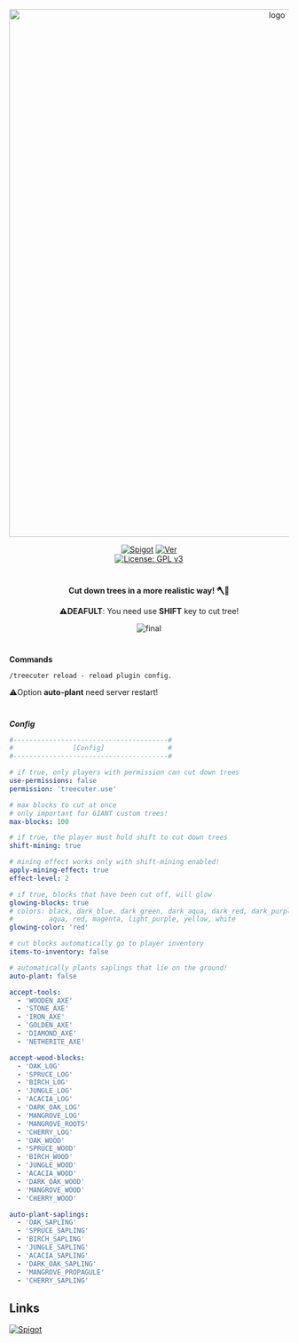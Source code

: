 <div align="center">
  
  <a href="https://github.com/Norbit4/TreeCuter/" target="_blank" rel="noreferrer"> 
  <img src="https://github.com/Norbit4/TreeCuter/assets/46154743/0b99feef-655d-4901-a64f-b71fe3878b9d" width=950" alt="logo"/></a>
                                                                                                                            
  [![Spigot](https://img.shields.io/badge/Download-Spigot-gold.svg)](https://www.spigotmc.org/resources/treecuter.110213/) 
  [![Ver](https://img.shields.io/badge/ver-1.19+-blue.svg)](https://github.com/Norbit4/TreeCuter)                                                                                                                   
  [![License: GPL v3](https://img.shields.io/badge/license-GPLv3-orange.svg)](https://github.com/Norbit4/TreeCuter/blob/master/LICENSE)                                                                                                                          
                                                                         
</div> 

#
                                                                                                                                                                                                                                       

<div align="center">    
                   
  **Cut down trees in a more realistic way! 🪓🌳**    
                   
  ⚠️**DEAFULT**: You need use **SHIFT** key to cut tree!
  
  
  ![final](https://github.com/Norbit4/TreeCuter/assets/46154743/8f97482e-d239-427c-8398-c61ba2c815ed)
                                                                                                                
 
</div> 

#  
**Commands**

    /treecuter reload - reload plugin config.

  ⚠️Option **auto-plant** need server restart!     
  
#                                                                                                                          
                                                                                                                            
***Config***
```yml
#---------------------------------------#
#               [Config]                #
#---------------------------------------#

# if true, only players with permission can cut down trees
use-permissions: false
permission: 'treecuter.use'

# max blocks to cut at once
# only important for GIANT custom trees!
max-blocks: 100

# if true, the player must hold shift to cut down trees
shift-mining: true

# mining effect works only with shift-mining enabled!
apply-mining-effect: true
effect-level: 2

# if true, blocks that have been cut off, will glow
glowing-blocks: true
# colors: black, dark_blue, dark_green, dark_aqua, dark_red, dark_purple, gold, gray, dark_gray, blue, green
#         aqua, red, magenta, light_purple, yellow, white
glowing-color: 'red'

# cut blocks automatically go to player inventory
items-to-inventory: false

# automatically plants saplings that lie on the ground!
auto-plant: false

accept-tools:
  - 'WOODEN_AXE'
  - 'STONE_AXE'
  - 'IRON_AXE'
  - 'GOLDEN_AXE'
  - 'DIAMOND_AXE'
  - 'NETHERITE_AXE'

accept-wood-blocks:
  - 'OAK_LOG'
  - 'SPRUCE_LOG'
  - 'BIRCH_LOG'
  - 'JUNGLE_LOG'
  - 'ACACIA_LOG'
  - 'DARK_OAK_LOG'
  - 'MANGROVE_LOG'
  - 'MANGROVE_ROOTS'
  - 'CHERRY_LOG'
  - 'OAK_WOOD'
  - 'SPRUCE_WOOD'
  - 'BIRCH_WOOD'
  - 'JUNGLE_WOOD'
  - 'ACACIA_WOOD'
  - 'DARK_OAK_WOOD'
  - 'MANGROVE_WOOD'
  - 'CHERRY_WOOD'

auto-plant-saplings:
  - 'OAK_SAPLING'
  - 'SPRUCE_SAPLING'
  - 'BIRCH_SAPLING'
  - 'JUNGLE_SAPLING'
  - 'ACACIA_SAPLING'
  - 'DARK_OAK_SAPLING'
  - 'MANGROVE_PROPAGULE'
  - 'CHERRY_SAPLING'                     
```                                                                                                                    
## Links

 [![Spigot](https://img.shields.io/badge/Download-Spigot-gold.svg)](https://www.spigotmc.org/resources/treecuter.110213/)    
